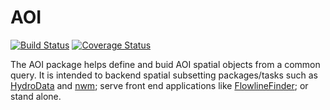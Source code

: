 # AOI

[![Build Status](https://travis-ci.org/mikejohnson51/AOI.svg?branch=master)](https://travis-ci.org/mikejohnson51/AOI)  [![Coverage Status](https://coveralls.io/repos/github/mikejohnson51/AOI/badge.svg?branch=master)](https://coveralls.io/github/mikejohnson51/AOI?branch=master)

The AOI package helps define and buid AOI spatial objects from a common query. It is intended to backend spatial subsetting packages/tasks such as [HydroData](http://mikejohnson51.github.io/HydroData/) and [nwm](https://github.com/mikejohnson51/NWM); serve front end applications like [FlowlineFinder](https://github.com/mikejohnson51/FlowlineFinder); or stand alone.

